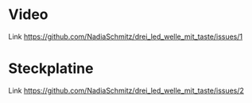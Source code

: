 # Video
Link https://github.com/NadiaSchmitz/drei_led_welle_mit_taste/issues/1
# Steckplatine
Link https://github.com/NadiaSchmitz/drei_led_welle_mit_taste/issues/2
